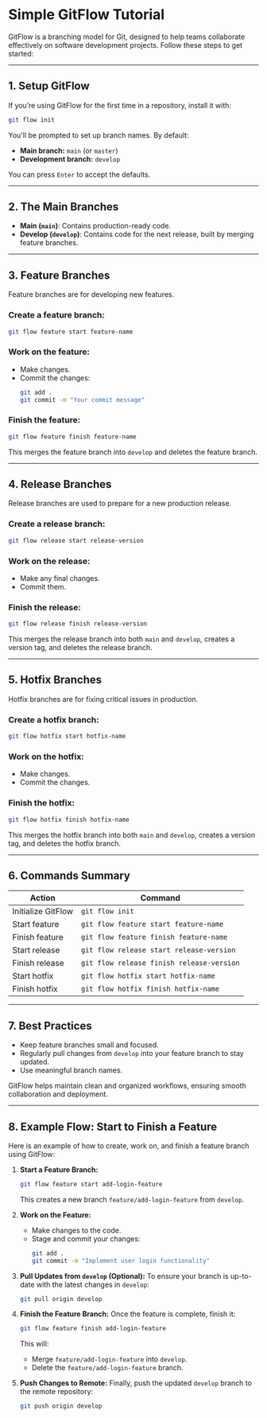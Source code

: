 # Simple GitFlow Tutorial

GitFlow is a branching model for Git, designed to help teams collaborate effectively on software development projects. Follow these steps to get started:

---

## 1. Setup GitFlow

If you’re using GitFlow for the first time in a repository, install it with:

```bash
git flow init
```

You'll be prompted to set up branch names. By default:
- **Main branch:** `main` (or `master`)
- **Development branch:** `develop`

You can press `Enter` to accept the defaults.

---

## 2. The Main Branches

- **Main (`main`)**: Contains production-ready code.
- **Develop (`develop`)**: Contains code for the next release, built by merging feature branches.

---

## 3. Feature Branches

Feature branches are for developing new features.

### Create a feature branch:
```bash
git flow feature start feature-name
```

### Work on the feature:
- Make changes.
- Commit the changes:
  ```bash
  git add .
  git commit -m "Your commit message"
  ```

### Finish the feature:
```bash
git flow feature finish feature-name
```

This merges the feature branch into `develop` and deletes the feature branch.

---

## 4. Release Branches

Release branches are used to prepare for a new production release.

### Create a release branch:
```bash
git flow release start release-version
```

### Work on the release:
- Make any final changes.
- Commit them.

### Finish the release:
```bash
git flow release finish release-version
```

This merges the release branch into both `main` and `develop`, creates a version tag, and deletes the release branch.

---

## 5. Hotfix Branches

Hotfix branches are for fixing critical issues in production.

### Create a hotfix branch:
```bash
git flow hotfix start hotfix-name
```

### Work on the hotfix:
- Make changes.
- Commit the changes.

### Finish the hotfix:
```bash
git flow hotfix finish hotfix-name
```

This merges the hotfix branch into both `main` and `develop`, creates a version tag, and deletes the hotfix branch.

---

## 6. Commands Summary

| Action        | Command                               |
|---------------|---------------------------------------|
| Initialize GitFlow | `git flow init`                 |
| Start feature  | `git flow feature start feature-name` |
| Finish feature | `git flow feature finish feature-name` |
| Start release  | `git flow release start release-version` |
| Finish release | `git flow release finish release-version` |
| Start hotfix   | `git flow hotfix start hotfix-name`   |
| Finish hotfix  | `git flow hotfix finish hotfix-name`  |

---

## 7. Best Practices

- Keep feature branches small and focused.
- Regularly pull changes from `develop` into your feature branch to stay updated.
- Use meaningful branch names.

GitFlow helps maintain clean and organized workflows, ensuring smooth collaboration and deployment.

---

## 8. Example Flow: Start to Finish a Feature

Here is an example of how to create, work on, and finish a feature branch using GitFlow:

1. **Start a Feature Branch:**
   ```bash
   git flow feature start add-login-feature
   ```
   This creates a new branch `feature/add-login-feature` from `develop`.

2. **Work on the Feature:**
   - Make changes to the code.
   - Stage and commit your changes:
     ```bash
     git add .
     git commit -m "Implement user login functionality"
     ```

3. **Pull Updates from `develop` (Optional):**
   To ensure your branch is up-to-date with the latest changes in `develop`:
   ```bash
   git pull origin develop
   ```

4. **Finish the Feature Branch:**
   Once the feature is complete, finish it:
   ```bash
   git flow feature finish add-login-feature
   ```
   This will:
   - Merge `feature/add-login-feature` into `develop`.
   - Delete the `feature/add-login-feature` branch.

5. **Push Changes to Remote:**
   Finally, push the updated `develop` branch to the remote repository:
   ```bash
   git push origin develop
   ```
